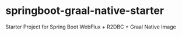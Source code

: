 # springboot-graal-native-starter
Starter Project for Spring Boot WebFlux + R2DBC + Graal Native Image 

